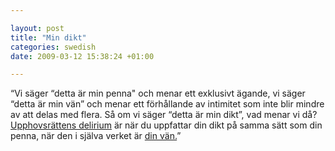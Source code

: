 ```yaml
--- 

layout: post
title: "Min dikt" 
categories: swedish 
date: 2009-03-12 15:38:24 +01:00 

---
```


“Vi säger “detta är min penna" och menar ett exklusivt ägande, vi säger “detta är min vän” och menar ett förhållande av intimitet som inte blir mindre av att delas med flera. Så om vi säger “detta är min dikt”, vad menar vi då? [Upphovsrättens delirium](http://www.dn.se/kultur-noje/debatt-essa/min-dikt-ar-min-1.819504) är när du uppfattar din dikt på samma sätt som din penna, när den i själva verket är [din vän.](http://copyriot.se/2007/12/21/arkivfeber-och-batfard/)” 